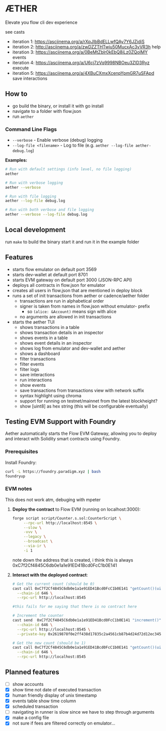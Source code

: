 # ÆTHER

Elevate you flow cli dev experience

see casts

- iteration 1: <https://asciinema.org/a/rXpJIbBdELLwfQAy7Y6JZidiS>
- iteration 2: <http://asciinema.org/a/zwDZZTHTwiu50MucxAc3vVR3h> help
- iteration 3: <https://asciinema.org/a/0BeMtZblr0kEbQ8iLz0ZQoIMY> events
- iteration 4: <https://asciinema.org/a/U6cj7zVq9998NBOeu3ZlD3Ryz> execute
- iteration 5: <https://asciinema.org/a/4XBuCXmxXcenpYpmGR7uSFApd> save interactions

## How to

- go build the binary, or install it with go install
- navigate to a folder with flow.json
- run `aether`

### Command Line Flags

- `--verbose` - Enable verbose (debug) logging
- `--log-file <filename>` - Log to file (e.g. `aether --log-file aether-debug.log`)

**Examples:**

```bash
# Run with default settings (info level, no file logging)
aether

# Run with verbose logging
aether --verbose

# Run with file logging
aether --log-file debug.log

# Run with both verbose and file logging
aether --verbose --log-file debug.log
```

## Local development

run `make` to build the binary start it and run it in the example folder

## Features

- starts flow emulator on default port 3569
- starts dev-wallet at default port 8701
- starts EVM gateway on default port 3000 (JSON-RPC API)
- deploys all contracts in flow.json for emulator
- creates all users in flow.json that are mentioned in deploy block
- runs a set of init transactions from aether or cadence/aether folder
  - transactions are run in alphabetical order
  - signer is taken from names in flow.json without emulator- prefix
    - so `(alice: &Account)` means sign with alice
  - no arguments are allowed in init transactions
- starts the aether TUI
  - shows transactions in a table
  - shows transaction details in an inspector
  - shows events in a table
  - shows event details in an inspector
  - shows log from emulator and dev-wallet and aether
  - shows a dashboard
  - filter transactions
  - filter events
  - filter logs
  - save interactions
  - run interactions
  - show events
  - save transactions from transactions view with network suffix
  - syntax highlight using chroma
  - support for running on testnet/mainnet from the latest blockheight?
  - show [uint8] as hex string (this will be configurable eventually)

## Testing EVM Support with Foundry

Aether automatically starts the Flow EVM Gateway, allowing you to deploy and interact with Solidity smart contracts using Foundry.

### Prerequisites

Install Foundry:

```bash
curl -L https://foundry.paradigm.xyz | bash
foundryup
```

### EVM notes

This does not work atm, debuging with mpeter

1. **Deploy the contract** to Flow EVM (running on localhost:3000):

   ```bash
   forge script script/Counter.s.sol:CounterScript \
        --rpc-url http://localhost:8545 \
        --slow \
        -vvv \
        --legacy \
        --broadcast \
        --via-ir \
        -i 1
   ```

   note down the address that is created, i think this is always 0xC7f2Cf4845C6db0e1a1e91ED41Bcd0FcC1b0E141

2. **Interact with the deployed contract**:

   ```bash
   # Get the current count (should be 0)
   cast call 0xC7f2Cf4845C6db0e1a1e91ED41Bcd0FcC1b0E141 "getCount()(uint256)" \
     --chain-id 646 \
     --rpc-url http://localhost:8545

   #this fails for me saying that there is no contract here

   # Increment the counter
   cast send  0xC7f2Cf4845C6db0e1a1e91ED41Bcd0FcC1b0E141 "increment()" \
     --chain-id 646 \
     --rpc-url http://localhost:8545 \
     --private-key 0x2619878f0e2ff438d17835c2a4561cb87b4d24d72d12ec34569acd0dd4af7c21

   # Get the new count (should be 1)
   cast call 0xC7f2Cf4845C6db0e1a1e91ED41Bcd0FcC1b0E141 "getCount()(uint256)" \
     --chain-id 646 \
     --rpc-url http://localhost:8545
   ```

## Planned features

- [ ] show accounts
- [x] show time not date of executed transaction
- [x] human friendly display of unix timestamp
- [x] events table show time column
- [x] scheduled transaction
- [ ] navigating in runner is slow since we have to step through arguments
- [x] make a config file
- [x] not sure if fees are filtered correctly on emulator...
